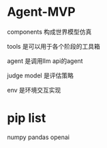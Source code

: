 # Agent-MVP
components 构成世界模型仿真

tools 是可以用于各个阶段的工具箱

agent 是调用llm api的agent

judge model 是评估策略

env 是环境交互实现

# pip list
numpy pandas openai
